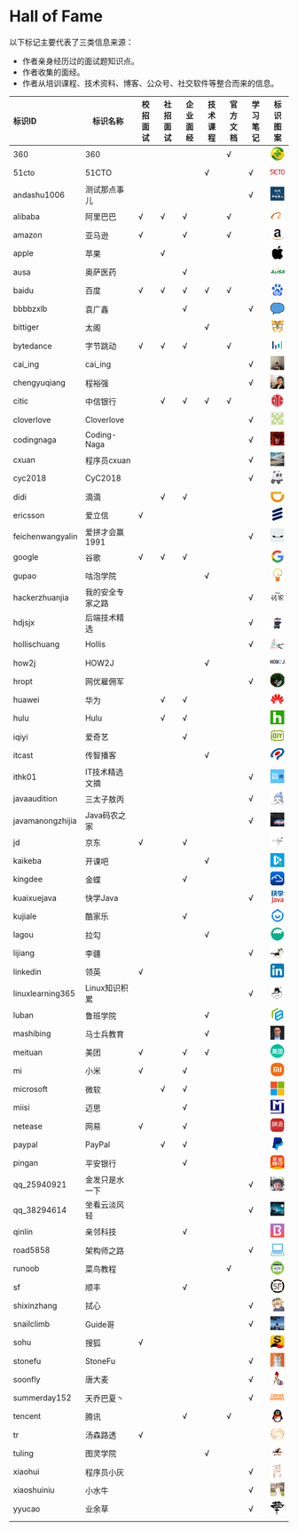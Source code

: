 # Hall of Fame

以下标记主要代表了三类信息来源：

- 作者亲身经历过的面试题知识点。
- 作者收集的面经。
- 作者从培训课程、技术资料、博客、公众号、社交软件等整合而来的信息。

| 标识ID           | 标识名称         | 校招面试 | 社招面试 | 企业面经 | 技术课程 | 官方文档 | 学习笔记 | 标识图案                                   |
| :--------------- | ---------------- | -------- | -------- | -------- | -------- | -------- | -------- | ------------------------------------------ |
| 360              | 360              |          |          |          |          | √        |          | <img src="./icons/360.gif" />              |
| 51cto            | 51CTO            |          |          |          | √        |          | √        | <img src="./icons/51cto.gif" />            |
| andashu1006      | 测试那点事儿     |          |          |          |          |          | √        | <img src="./icons/andashu1006.gif" />      |
| alibaba          | 阿里巴巴         | √        | √        | √        |          | √        |          | <img src="./icons/alibaba.gif" />          |
| amazon           | 亚马逊           | √        |          | √        |          | √        |          | <img src="./icons/amazon.gif" />           |
| apple            | 苹果             |          | √        |          |          |          |          | <img src="./icons/apple.gif" />            |
| ausa             | 奥萨医药         |          |          | √        |          |          |          | <img src="./icons/ausa.gif" />             |
| baidu            | 百度             | √        | √        | √        | √        | √        |          | <img src="./icons/baidu.gif" />            |
| bbbbzxlb         | 袁广鑫           |          |          | √        |          |          | √        | <img src="./icons/bbbbzxlb.gif" />         |
| bittiger         | 太阁             |          |          |          | √        |          |          | <img src="./icons/bittiger.gif" />         |
| bytedance        | 字节跳动         | √        | √        | √        |          | √        |          | <img src="./icons/bytedance.gif" />        |
| cai_ing          | cai_ing          |          |          |          |          |          | √        | <img src="./icons/cai_ing.gif" />          |
| chengyuqiang     | 程裕强           |          |          |          |          |          | √        | <img src="./icons/chengyuqiang.gif" />     |
| citic            | 中信银行         |          | √        | √        | √        | √        |          | <img src="./icons/citic.gif" />            |
| cloverlove       | Cloverlove       |          |          |          |          |          | √        | <img src="./icons/cloverlove.gif" />       |
| codingnaga       | Coding-Naga      |          |          |          |          |          | √        | <img src="./icons/codingnaga.gif" />       |
| cxuan            | 程序员cxuan      |          |          |          |          |          | √        | <img src="./icons/cxuan.gif" />            |
| cyc2018          | CyC2018          |          |          |          |          |          | √        | <img src="./icons/cyc2018.gif" />          |
| didi             | 滴滴             |          | √        | √        |          |          |          | <img src="./icons/didi.gif" />             |
| ericsson         | 爱立信           | √        |          |          |          |          |          | <img src="./icons/ericsson.gif" />         |
| feichenwangyalin | 爱拼才会赢1991   |          |          |          |          |          | √        | <img src="./icons/feichenwangyalin.gif" /> |
| google           | 谷歌             | √        | √        | √        |          |          |          | <img src="./icons/google.gif" />           |
| gupao            | 咕泡学院         |          |          |          | √        |          |          | <img src="./icons/gupao.gif" />            |
| hackerzhuanjia   | 我的安全专家之路 |          |          |          |          |          | √        | <img src="./icons/hackerzhuanjia.gif" />   |
| hdjsjx           | 后端技术精选     |          |          |          |          |          | √        | <img src="./icons/hdjsjx.gif" />           |
| hollischuang     | Hollis           |          |          |          |          |          | √        | <img src="./icons/hollischuang.gif" />     |
| how2j            | HOW2J            |          |          |          | √        |          |          | <img src="./icons/how2j.gif" />            |
| hropt            | 网优雇佣军       |          |          |          |          |          | √        | <img src="./icons/hropt.gif" />            |
| huawei           | 华为             |          | √        | √        |          |          |          | <img src="./icons/huawei.gif" />           |
| hulu             | Hulu             |          | √        | √        |          |          |          | <img src="./icons/hulu.gif" />             |
| iqiyi            | 爱奇艺           |          |          | √        |          |          |          | <img src="./icons/iqiyi.gif" />            |
| itcast           | 传智播客         |          |          |          | √        |          |          | <img src="./icons/itcast.gif" />           |
| ithk01           | IT技术精选文摘   |          |          |          |          |          | √        | <img src="./icons/ithk01.gif" />           |
| javaaudition     | 三太子敖丙       |          |          |          |          |          | √        | <img src="./icons/javaaudition.gif" />     |
| javamanongzhijia | Java码农之家     |          |          |          |          |          | √        | <img src="./icons/javamanongzhijia.gif" /> |
| jd               | 京东             | √        |          | √        |          |          |          | <img src="./icons/jd.gif" />               |
| kaikeba          | 开课吧           |          |          |          | √        |          |          | <img src="./icons/kaikeba.gif" />          |
| kingdee          | 金蝶             |          |          | √        |          |          |          | <img src="./icons/kingdee.gif" />          |
| kuaixuejava      | 快学Java         |          |          |          |          |          | √        | <img src="./icons/kuaixuejava.gif" />      |
| kujiale          | 酷家乐           |          |          | √        |          |          |          | <img src="./icons/kujiale.gif" />          |
| lagou            | 拉勾             |          |          |          | √        |          |          | <img src="./icons/lagou.gif" />            |
| lijiang          | 李疆             |          |          |          |          |          | √        | <img src="./icons/lijiang.gif" />          |
| linkedin         | 领英             | √        |          |          |          |          |          | <img src="./icons/linkedin.gif" />         |
| linuxlearning365 | Linux知识积累    |          |          |          |          |          | √        | <img src="./icons/linuxlearning365.gif" /> |
| luban            | 鲁班学院         |          |          |          | √        |          |          | <img src="./icons/luban.gif" />            |
| mashibing        | 马士兵教育       |          |          |          | √        |          |          | <img src="./icons/mashibing.gif" />        |
| meituan          | 美团             | √        |          | √        | √        |          |          | <img src="./icons/meituan.gif" />          |
| mi               | 小米             | √        |          | √        |          |          |          | <img src="./icons/mi.gif" />               |
| microsoft        | 微软             |          | √        | √        |          |          |          | <img src="./icons/microsoft.gif" />        |
| miisi            | 迈思             |          |          | √        |          |          |          | <img src="./icons/miisi.gif" />            |
| netease          | 网易             | √        |          | √        |          |          |          | <img src="./icons/netease.gif" />          |
| paypal           | PayPal           |          | √        | √        |          |          |          | <img src="./icons/paypal.gif" />           |
| pingan           | 平安银行         |          |          | √        |          |          |          | <img src="./icons/pingan.gif" />           |
| qq_25940921      | 金发只是水一下   |          |          |          |          |          | √        | <img src="./icons/qq_25940921.gif" />      |
| qq_38294614      | 坐看云淡风轻     |          |          |          |          |          | √        | <img src="./icons/qq_38294614.gif" />      |
| qinlin           | 亲邻科技         |          |          | √        |          |          |          | <img src="./icons/qinlin.gif" />           |
| road5858         | 架构师之路       |          |          |          |          |          | √        | <img src="./icons/road5858.gif" />         |
| runoob           | 菜鸟教程         |          |          |          |          | √        |          | <img src="./icons/runoob.gif" />           |
| sf               | 顺丰             |          |          | √        |          |          |          | <img src="./icons/sf.gif" />               |
| shixinzhang      | 拭心             |          |          |          |          |          | √        | <img src="./icons/shixinzhang.gif" />      |
| snailclimb       | Guide哥          |          |          |          |          |          | √        | <img src="./icons/snailclimb.gif" />       |
| sohu             | 搜狐             | √        |          |          |          |          |          | <img src="./icons/sohu.gif" />             |
| stonefu          | StoneFu          |          |          |          |          |          | √        | <img src="./icons/stonefu.gif" />          |
| soonfly          | 唐大麦           |          |          |          |          |          | √        | <img src="./icons/soonfly.gif" />          |
| summerday152     | 天乔巴夏丶       |          |          |          |          |          | √        | <img src="./icons/summerday152.gif" />     |
| tencent          | 腾讯             |          |          | √        |          | √        |          | <img src="./icons/tencent.gif" />          |
| tr               | 汤森路透         | √        |          |          |          |          |          | <img src="./icons/tr.gif" />               |
| tuling           | 图灵学院         |          |          |          | √        |          |          | <img src="./icons/tuling.gif" />           |
| xiaohui          | 程序员小灰       |          |          |          |          |          | √        | <img src="./icons/xiaohui.gif" />          |
| xiaoshuiniu      | 小水牛           |          |          |          |          |          | √        | <img src="./icons/xiaoshuiniu.gif" />      |
| yyucao           | 业余草           |          |          |          |          |          | √        | <img src="./icons/yyucao.gif" />           |
|                  |                  |          |          |          |          |          |          |                                            |

